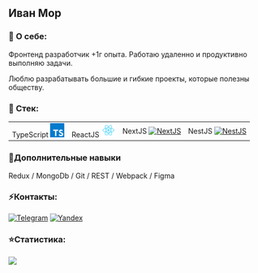 ## Иван Мор<br/>

### 📜 О себе:
<p>Фронтенд разработчик +1г опыта. Работаю удаленно и продуктивно выполняю задачи.</p>
<p>Люблю разрабатывать большие и гибкие проекты, которые полезны обществу.</p>

### 🦾 Стек:
<table>
    <tbody>
        <tr>
            <td>TypeScript  <a href="#"><img alt="TypeScript" title="TypeScript" height="28px"
                        src="https://raw.githubusercontent.com/github/explore/80688e429a7d4ef2fca1e82350fe8e3517d3494d/topics/typescript/typescript.png" /></a>
            </td>
            <td>ReactJS <a href="#"><img alt="React" title="React" height="28px"
                        src="https://raw.githubusercontent.com/github/explore/80688e429a7d4ef2fca1e82350fe8e3517d3494d/topics/react/react.png" /></a>
            </td>
            <td>NextJS <a href="#"><img alt="NextJS" title="NextJS" height="28px" src="https://camo.githubusercontent.com/92ec9eb7eeab7db4f5919e3205918918c42e6772562afb4112a2909c1aaaa875/68747470733a2f2f6173736574732e76657263656c2e636f6d2f696d6167652f75706c6f61642f76313630373535343338352f7265706f7369746f726965732f6e6578742d6a732f6e6578742d6c6f676f2e706e67" /></a>
            </td>
             <td>NestJS <a href="#"><img alt="NestJS" title="NestJS" height="28px" src="https://camo.githubusercontent.com/5f54c0817521724a2deae8dedf0c280a589fd0aa9bffd7f19fa6254bb52e996a/68747470733a2f2f6e6573746a732e636f6d2f696d672f6c6f676f2d736d616c6c2e737667" /></a>
            </td>
        </tr>
    </tbody>
</table>

### 🌠Дополнительные навыки<br/>

Redux / MongoDb / Git / REST / Webpack / Figma

### ⚡Контакты:
[![Telegram](https://img.shields.io/static/v1?label=&message=Telegram&color=0E7FBF&&&style=flat&logo=telegram&logoColor=white)](https://t.me/voksrom)
[![Yandex](https://img.shields.io/static/v1?label=Yandex&labelColor=ffcc00&message=vania.morskov@yandex.ru&color=555555&style=flat&logo=Mail.Ru&logoColor=black)](mailto:vania.morskov@yandex.ru)

### ⭐Статистика:

<a href="https://github.com/romanmusin">
  <img align="center" src="https://github-readme-stats.vercel.app/api/top-langs/?username=bobogok&theme=github_dark&layout=compact&hide_title=true" />
</a>

<!--
**Bobogok/bobogok** is a ✨ _special_ ✨ repository because its `README.md` (this file) appears on your GitHub profile.

Here are some ideas to get you started:

- 🔭 I’m currently working on ...
- 🌱 I’m currently learning ...
- 👯 I’m looking to collaborate on ...
- 🤔 I’m looking for help with ...
- 💬 Ask me about ...
- 📫 How to reach me: ...
- 😄 Pronouns: ...
- ⚡ Fun fact: ...
-->
